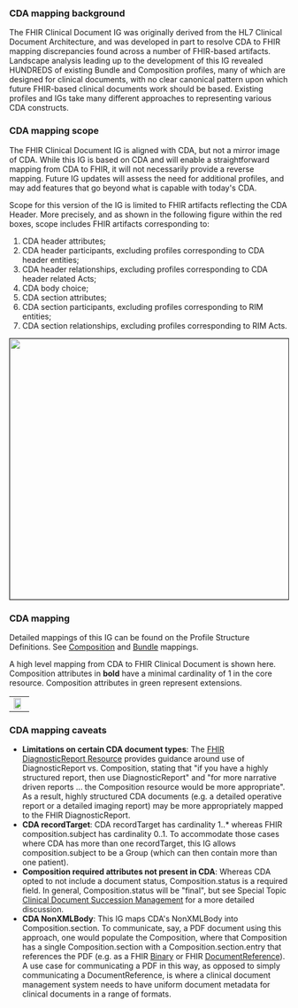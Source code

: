 ### CDA mapping background
The FHIR Clinical Document IG was originally derived from the HL7 Clinical Document Architecture, and was developed in part to resolve CDA to FHIR mapping discrepancies found across a number of FHIR-based artifacts. Landscape analysis leading up to the development of this IG revealed HUNDREDS of existing Bundle and Composition profiles, many of which are designed for clinical documents, with no clear canonical pattern upon which future FHIR-based clinical documents work should be based. Existing profiles and IGs take many different approaches to representing various CDA constructs. 
  
### CDA mapping scope
The FHIR Clinical Document IG is aligned with CDA, but not a mirror image of CDA. While this IG is based on CDA and will enable a straightforward mapping from CDA to FHIR, it will not necessarily provide a reverse mapping. Future IG updates will assess the need for additional profiles, and may add features that go beyond what is capable with today's CDA. 

Scope for this version of the IG is limited to FHIR artifacts reflecting the CDA Header. More precisely, and as shown in the following figure within the red boxes, scope includes FHIR artifacts corresponding to:
1. CDA header attributes;
2. CDA header participants, excluding profiles corresponding to CDA header entities; 
3. CDA header relationships, excluding profiles corresponding to CDA header related Acts; 
4. CDA body choice; 
5. CDA section attributes; 
6. CDA section participants, excluding profiles corresponding to RIM entities; 
7. CDA section relationships, excluding profiles corresponding to RIM Acts. 
<img src="CDA_RMIM.png" height="471" width="715" border=1/>
  
### CDA mapping
Detailed mappings of this IG can be found on the Profile Structure Definitions. See [Composition](StructureDefinition-clinical-document-composition-mappings.html#mappings-for-cda-r2-http-hl7-org-v3-cda) and [Bundle](StructureDefinition-clinical-document-bundle-mappings.html#mappings-for-cda-r2-http-hl7-org-v3-cda) mappings.

<p>A high level mapping from CDA to FHIR Clinical Document is shown here. Composition attributes in <b>bold</b> have a minimal cardinality of 1 in the core resource. Composition attributes in green represent extensions. </p>

<table><tr><td><img width="80%" height="80%" src="HL7 CDA-FHIR Alignment - Image-Mapping.svg" /></td></tr></table>
  
### CDA mapping caveats
 - **Limitations on certain CDA document types**: The [FHIR DiagnosticReport Resource](https://hl7.org/fhir/R4/diagnosticreport.html) provides guidance around use of DiagnosticReport vs. Composition, stating that "if you have a highly structured report, then use DiagnosticReport" and "for more narrative driven reports ... the Composition resource would be more appropriate". As a result, highly structured CDA documents (e.g. a detailed operative report or a detailed imaging report) may be more appropriately mapped to the FHIR DiagnosticReport. 
 - **CDA recordTarget**: CDA recordTarget has cardinality 1..* whereas FHIR composition.subject has cardinality 0..1. To accommodate those cases where CDA has more than one recordTarget, this IG allows composition.subject to be a Group (which can then contain more than one patient).
 - **Composition required attributes not present in CDA**: Whereas CDA opted to not include a document status, Composition.status is a required field. In general, Composition.status will be "final", but see Special Topic [Clinical Document Succession Management](versioning.html) for a more detailed discussion.
 - **CDA NonXMLBody**: This IG maps CDA's NonXMLBody into Composition.section. To communicate, say, a PDF document using this approach, one would populate the Composition, where that Composition has a single Composition.section with a Composition.section.entry that references the PDF (e.g. as a FHIR [Binary](https://hl7.org/fhir/R4/binary.html) or FHIR [DocumentReference](https://hl7.org/fhir/R4/documentreference.html)). A use case for communicating a PDF in this way, as opposed to simply communicating a DocumentReference, is where a clinical document management system needs to have uniform document metadata for clinical documents in a range of formats.
